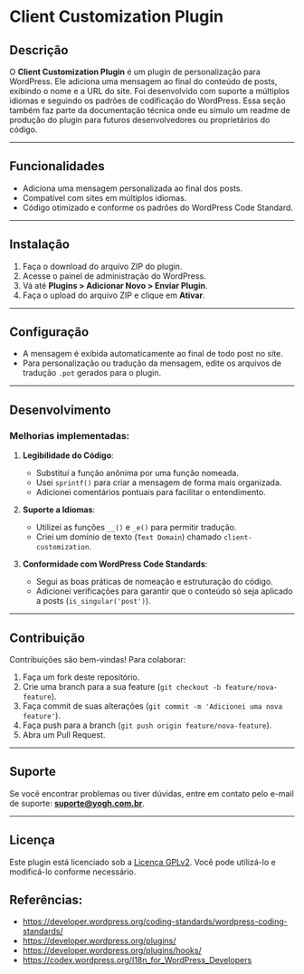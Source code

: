 # Client Customization Plugin

## Descrição

O **Client Customization Plugin** é um plugin de personalização para WordPress. Ele adiciona uma mensagem ao final do conteúdo de posts, exibindo o nome e a URL do site. Foi desenvolvido com suporte a múltiplos idiomas e seguindo os padrões de codificação do WordPress.
Essa seção também faz parte da documentação técnica onde eu simulo um readme de produção do plugin para futuros desenvolvedores ou proprietários do código.

---

## Funcionalidades

- Adiciona uma mensagem personalizada ao final dos posts.
- Compatível com sites em múltiplos idiomas.
- Código otimizado e conforme os padrões do WordPress Code Standard.

---

## Instalação

1. Faça o download do arquivo ZIP do plugin.
2. Acesse o painel de administração do WordPress.
3. Vá até **Plugins > Adicionar Novo > Enviar Plugin**.
4. Faça o upload do arquivo ZIP e clique em **Ativar**.

---

## Configuração

- A mensagem é exibida automaticamente ao final de todo post no site.
- Para personalização ou tradução da mensagem, edite os arquivos de tradução `.pot` gerados para o plugin.

---

## Desenvolvimento

### Melhorias implementadas:

1. **Legibilidade do Código**:
   - Substituí a função anônima por uma função nomeada.
   - Usei `sprintf()` para criar a mensagem de forma mais organizada.
   - Adicionei comentários pontuais para facilitar o entendimento.

2. **Suporte a Idiomas**:
   - Utilizei as funções `__()` e `_e()` para permitir tradução.
   - Criei um domínio de texto (`Text Domain`) chamado `client-customization`.

3. **Conformidade com WordPress Code Standards**:
   - Segui as boas práticas de nomeação e estruturação do código.
   - Adicionei verificações para garantir que o conteúdo só seja aplicado a posts (`is_singular('post')`).

---

## Contribuição

Contribuições são bem-vindas! Para colaborar:
1. Faça um fork deste repositório.
2. Crie uma branch para a sua feature (`git checkout -b feature/nova-feature`).
3. Faça commit de suas alterações (`git commit -m 'Adicionei uma nova feature'`).
4. Faça push para a branch (`git push origin feature/nova-feature`).
5. Abra um Pull Request.

---

## Suporte

Se você encontrar problemas ou tiver dúvidas, entre em contato pelo e-mail de suporte: **suporte@yogh.com.br**.

---

## Licença

Este plugin está licenciado sob a [Licença GPLv2](https://www.gnu.org/licenses/gpl-2.0.html). Você pode utilizá-lo e modificá-lo conforme necessário.


## Referências:

- https://developer.wordpress.org/coding-standards/wordpress-coding-standards/
- https://developer.wordpress.org/plugins/
- https://developer.wordpress.org/plugins/hooks/
- https://codex.wordpress.org/I18n_for_WordPress_Developers